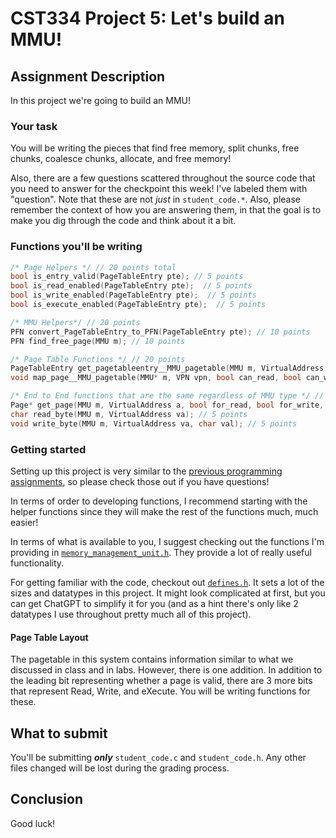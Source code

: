 # CST334 Project 5: Let's build an MMU!

## Assignment Description

In this project we're going to build an MMU!

### Your task

You will be writing the pieces that find free memory, split chunks, free chunks, coalesce chunks, allocate, and free memory!

Also, there are a few questions scattered throughout the source code that you need to answer for the checkpoint this week!
I've labeled them with "question".
Note that these are not _just_ in `student_code.*`.
Also, please remember the context of how you are answering them, in that the goal is to make you dig through the code and think about it a bit.

### Functions you'll be writing

```c
/* Page Helpers */ // 20 points total
bool is_entry_valid(PageTableEntry pte); // 5 points
bool is_read_enabled(PageTableEntry pte);  // 5 points
bool is_write_enabled(PageTableEntry pte);  // 5 points
bool is_execute_enabled(PageTableEntry pte);  // 5 points

/* MMU Helpers*/ // 20 points
PFN convert_PageTableEntry_to_PFN(PageTableEntry pte); // 10 points
PFN find_free_page(MMU m); // 10 points

/* Page Table Functions */ // 20 points
PageTableEntry get_pagetableentry__MMU_pagetable(MMU m, VirtualAddress vpn); // 10 points
void map_page__MMU_pagetable(MMU* m, VPN vpn, bool can_read, bool can_write, bool can_exec); // 10 points

/* End to End functions that are the same regardless of MMU type */ // 20 points
Page* get_page(MMU m, VirtualAddress a, bool for_read, bool for_write, bool for_execute); // 10 points 
char read_byte(MMU m, VirtualAddress va); // 5 points
void write_byte(MMU m, VirtualAddress va, char val); // 5 points
```

### Getting started

Setting up this project is very similar to the [previous programming assignments](../), so please check those out if you have questions!

In terms of order to developing functions, I recommend starting with the helper functions since they will make the rest of the functions much, much easier!

In terms of what is available to you, I suggest checking out the functions I'm providing in [`memory_management_unit.h`](./src/memory_management_unit.h).
They provide a lot of really useful functionality.

For getting familiar with the code, checkout out [`defines.h`](./src/defines.h).
It sets a lot of the sizes and datatypes in this project.
It might look complicated at first, but you can get ChatGPT to simplify it for you (and as a hint there's only like 2 datatypes I use throughout pretty much all of this project).

#### Page Table Layout

The pagetable in this system contains information similar to what we discussed in class and in labs.
However, there is one addition.
In addition to the leading bit representing whether a page is valid, there are 3 more bits that represent Read, Write, and eXecute.
You will be writing functions for these.


## What to submit

You'll be submitting ***only*** `student_code.c` and `student_code.h`.
Any other files changed will be lost during the grading process.

## Conclusion

Good luck!
